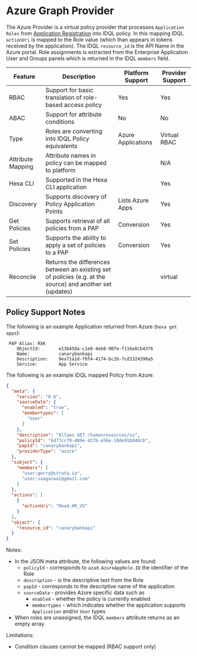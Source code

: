 # Azure Graph Provider

The Azure Provider is a virtual policy provider that processes `Application Roles` from [Application Registration](https://learn.microsoft.com/en-us/entra/identity-platform/howto-add-app-roles-in-apps#assign-users-and-groups-to-roles) into 
IDQL policy. In this mapping IDQL `actionUri` is mapped to the Role value (which than appears in tokens received by the application). The
IDQL `resource_id` is the API Name in the Azure portal. Role assignments is extracted from the Enterprise Application User and Groups panels which is returned in the IDQL `members` field.


| Feature           | Description                                                                                                | Platform Support   | Provider Support |
|-------------------|------------------------------------------------------------------------------------------------------------|--------------------|------------------|
| RBAC              | Support for basic translation of role-based access policy                                                  | Yes                | Yes              |
| ABAC              | Support for attribute conditions                                                                           | No                 | No               |
| Type              | Roles are converting into IDQL Policy equivalents                                                          | Azure Applications | Virtual RBAC     |
| Attribute Mapping | Attribute names in policy can be mapped to platform                                                        |                    | N/A              |
| Hexa CLI      | Supported in the Hexa CLI application                                                                  |                    | Yes              |
| Discovery         | Supports discovery of Policy Application Points                                                            | Lists Azure Apps   | Yes              |
| Get Policies      | Supports retrieval of all policies from a PAP                                                              | Conversion         | Yes              |
| Set Policies      | Supports the ability to apply a set of policies to a PAP                                                   | Conversion         | Yes              |
| Reconcile         | Returns the differences between an existing set of policies (e.g. at the source) and another set (updates) |                    | virtual          |

## Policy Support Notes

The following is an example Application returned from Azure (`hexa get apps`):
```text
 PAP Alias: RXK
    ObjectId:   	e136458a-c1e8-4eb8-90fe-f116e8cb4376
    Name:       	canarybankapi
    Description:	9ea71a1d-f0f4-4174-bc2b-7cd3324390a5
    Service:    	App Service
```

The following is an example IDQL mapped Policy from Azure:

```json
{
  "meta": {
    "version": "0.6",
    "sourceData": {
      "enabled": "true",
      "membertypes": [
        "User"
      ]
    },
    "description": "Allows GET /humanresources/us",
    "policyId": "6d77cc79-d09e-427b-a56e-18de918d40cb",
    "papId": "canarybankapi",
    "providerType": "azure"
  },
  "subject": {
    "members": [
      "user:gerry@strata.io",
      "user:saagarwal@gmail.com"
    ]
  },
  "actions": [
    {
      "actionUri": "Read.HR_US"
    }
  ],
  "object": {
    "resource_id": "canarybankapi"
  }
}
```

Notes:
* In the JSON meta attribute, the following values are found:
  * `policyId` - corresponds to `azad.AzureAppRole.ID` the identifier of the Role
  * `description` - is the descriptive text from the Role
  * `papId` - corresponds to the descriptive name of the application
  * `sourceData` - provides Azure specific data such as
    * `enabled` - whether the policy is currently enabled
    * `membertypes` - which indicates whether the application supports `Application` and/or `User` types
* When roles are unassigned, the IDQL `members` attribute returns as an empty array
  
Limitations:
* Condition clauses cannot be mapped (RBAC support only)

